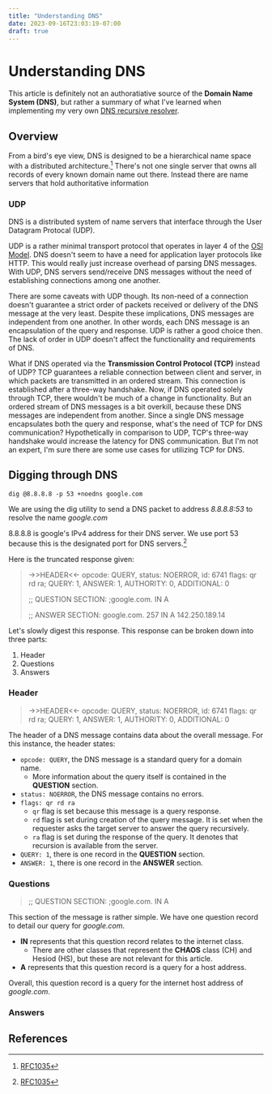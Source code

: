 ```yaml
---
title: "Understanding DNS"
date: 2023-09-16T23:03:19-07:00
draft: true
---
```


# Understanding DNS
This article is definitely not an authoratiative source of the **Domain Name System (DNS)**, but rather a summary of what I've learned when implementing my very own [DNS recursive resolver](https://github.com/andykhv/recursive_resolver).

## Overview
From a bird's eye view, DNS is designed to be a hierarchical name space with a distributed architecture.[^1]  There's not one single server that owns all records of every known domain name out there. Instead there are name servers that hold authoritative information 

### UDP

DNS is a distributed system of name servers that interface through the User Datagram Protocal (UDP).

UDP is a rather minimal transport protocol that operates in layer 4 of the [OSI Model](https://en.wikipedia.org/wiki/OSI_model). DNS doesn't seem to have a need for application layer protocols like HTTP. This would really just increase overhead of parsing DNS messages. With UDP, DNS servers send/receive DNS messages without the need of establishing connections among one another.

There are some caveats with UDP though. Its non-need of a connection doesn't guarantee a strict order of packets received or delivery of the DNS message at the very least. Despite these implications, DNS messages are independent from one another. In other words, each DNS message is an encapsulation of the query and response. UDP is rather a good choice then. The lack of order in UDP doesn't affect the functionality and requirements of DNS.

What if DNS operated via the **Transmission Control Protocol (TCP)** instead of UDP? TCP guarantees a reliable connection between client and server, in which packets are transmitted in an ordered stream. This connection is established after a three-way handshake. Now, if DNS operated solely through TCP, there wouldn't be much of a change in functionality. But an ordered stream of DNS messages is a bit overkill, because these DNS messages are independent from another. Since a single DNS message encapsulates both the query and response, what's the need of TCP for DNS communication? Hypothetically in comparison to UDP, TCP's three-way handshake would increase the latency for DNS communication. But I'm not an expert, I'm sure there are some use cases for utilizing TCP for DNS. 

## Digging through DNS
`dig @8.8.8.8 -p 53 +noedns google.com`

We are using the dig utility to send a DNS packet to address *8.8.8.8:53* to resolve the name *google.com*

8.8.8.8 is google's IPv4 address for their DNS server. We use port 53 because this is the designated port for DNS servers.[^1]

Here is the truncated response given:
><TRUNCATED>
>->>HEADER<<- opcode: QUERY, status: NOERROR, id: 6741
>flags: qr rd ra; QUERY: 1, ANSWER: 1, AUTHORITY: 0, ADDITIONAL: 0 
>
>;; QUESTION SECTION:
>;google.com.			IN	A
>
>;; ANSWER SECTION:
>google.com.		257	IN	A	142.250.189.14
><TRUNCATED>

Let's slowly digest this response. This response can be broken down into three parts:
1. Header
2. Questions
3. Answers

### Header
>->>HEADER<<- opcode: QUERY, status: NOERROR, id: 6741
>flags: qr rd ra; QUERY: 1, ANSWER: 1, AUTHORITY: 0, ADDITIONAL: 0 

The header of a DNS message contains data about the overall message. For this instance, the header states: 
- `opcode: QUERY`, the DNS message is a standard query for a domain name.
  - More information about the query itself is contained in the **QUESTION** section.
- `status: NOERROR`, the DNS message contains no errors.
- `flags: qr rd ra`
  - `qr` flag is set because this message is a query response.
  - `rd` flag is set during creation of the query message. It is set when the requester asks the target server to answer the query recursively.
  - `ra` flag is set during the response of the query. It denotes that recursion is available from the server. 
- `QUERY: 1`, there is one record in the **QUESTION** section.
- `ANSWER: 1`, there is one record in the **ANSWER** section.
### Questions 
>;; QUESTION SECTION:
>;google.com.			IN	A

This section of the message is rather simple. We have one question record to detail our query for *google.com*.

- **IN** represents that this question record relates to the internet class.
  - There are other classes that represent the **CHAOS** class (CH) and Hesiod (HS), but these are not relevant for this article.
- **A** represents that this question record is a query for a host address.

Overall, this question record is a query for the internet host address of *google.com*.

### Answers 


## References
[^1]: [RFC1035](https://www.ietf.org/rfc/rfc1035.txt)